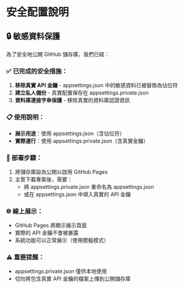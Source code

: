 # 安全配置說明

## 🔒 敏感資料保護

為了安全地公開 GitHub 儲存庫，我們已經：

### ✅ 已完成的安全措施：
1. **移除真實 API 金鑰** - appsettings.json 中的敏感資料已被替換為佔位符
2. **建立私人備份** - 真實配置保存在 appsettings.private.json
3. **資料庫連接字串保護** - 移除真實的資料庫認證資訊

### 📋 使用說明：
- **展示用途**：使用 appsettings.json（含佔位符）
- **實際運行**：使用 appsettings.private.json（含真實金鑰）

### 🚀 部署步驟：
1. 將儲存庫設為公開以啟用 GitHub Pages
2. 主管下載專案後，需要：
   - 將 appsettings.private.json 重命名為 appsettings.json
   - 或在 appsettings.json 中填入真實的 API 金鑰

### 🌐 線上展示：
- GitHub Pages 將顯示展示頁面
- 實際的 API 金鑰不會被暴露
- 系統功能可以正常展示（使用模擬模式）

### ⚠️ 重要提醒：
- appsettings.private.json 僅供本地使用
- 切勿將包含真實 API 金鑰的檔案上傳到公開儲存庫